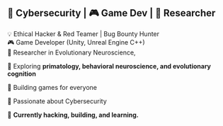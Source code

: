 ## 👾 Cybersecurity | 🎮 Game Dev | 🔬 Researcher 

💡 Ethical Hacker & Red Teamer | Bug Bounty Hunter  
🎮 Game Developer (Unity, Unreal Engine C++)  
🔬 Researcher in Evolutionary Neuroscience, 

🔹 Exploring **primatology, behavioral neuroscience, and evolutionary cognition** 

🔹 Building games for everyone

🔹 Passionate about Cybersecurity 

🚀 **Currently hacking, building, and learning.**  
